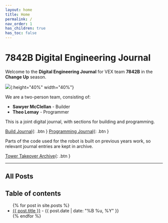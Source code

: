 ```yaml
---
layout: home
title: Home
permalink: /
nav_order: 1
has_children: true
has_toc: false
---
```


# 7842B Digital Engineering Journal

Welcome to the **Digital Engineering Journal** for VEX team **7842B** in the
**Change Up** season.

![]({{site.url}}/assets/images/20210330_162158.jpg){:height="40%" width="40%"}

We are a two-person team, consisting of:

- **Sawyer McClellan** - Builder
- **Theo Lemay** - Programmer

This is a joint digital journal, with sections for building and programming.

[Build Journal]({{site.url}}/build){: .btn }
[Programming Journal]({{site.url}}/programming){: .btn }

Parts of the code used for the robot is built on previous years work, so
relevant journal entries are kept in archive.

[Tower Takeover Archive]({{site.url}}/archive){: .btn }

---

## All Posts

<h2 class="text-delta">Table of contents</h2>

<ul id="markdown-toc">
	{% for post in site.posts %}
	<li>
		<a href="{{ post.url | absolute_url }}">{{ post.title }}</a> 
		- {{ post.date | date: "%B %u, %Y" }}
	</li>
	{% endfor %}
</ul>
